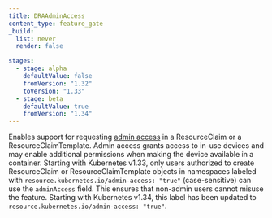 ```yaml
---
title: DRAAdminAccess
content_type: feature_gate
_build:
  list: never
  render: false

stages:
  - stage: alpha
    defaultValue: false
    fromVersion: "1.32"
    toVersion: "1.33"
  - stage: beta
    defaultValue: true
    fromVersion: "1.34"
---
```

Enables support for requesting [admin access](/docs/concepts/scheduling-eviction/dynamic-resource-allocation/#admin-access)
in a ResourceClaim or a ResourceClaimTemplate. Admin access grants access to
in-use devices and may enable additional permissions when making the device
available in a container. Starting with Kubernetes v1.33, only users authorized
to create ResourceClaim or ResourceClaimTemplate objects in namespaces labeled
with `resource.kubernetes.io/admin-access: "true"` (case-sensitive) can use the
`adminAccess` field. This ensures that non-admin users cannot misuse the
feature. Starting with Kubernetes v1.34, this label has been updated to `resource.kubernetes.io/admin-access: "true"`.
